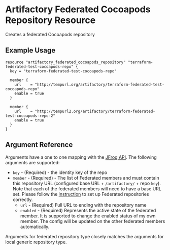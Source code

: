 # Artifactory Federated Cocoapods Repository Resource

Creates a federated Cocoapods repository

## Example Usage

```hcl
resource "artifactory_federated_cocoapods_repository" "terraform-federated-test-cocoapods-repo" {
  key = "terraform-federated-test-cocoapods-repo"

  member {
    url    = "http://tempurl.org/artifactory/terraform-federated-test-cocoapods-repo"
    enable = true
  }

  member {
    url    = "http://tempurl2.org/artifactory/terraform-federated-test-cocoapods-repo-2"
    enable = true
  }
}
```

## Argument Reference

Arguments have a one to one mapping with the [JFrog API](https://www.jfrog.com/confluence/display/JFROG/Repository+Configuration+JSON#RepositoryConfigurationJSON-FederatedRepository). The following arguments are supported:

* `key` - (Required) - the identity key of the repo
* `member` - (Required) - The list of Federated members and must contain this repository URL (configured base URL + `/artifactory/` + repo `key`). Note that each of the federated members will need to have a base URL set. Please follow the [instruction](https://www.jfrog.com/confluence/display/JFROG/Working+with+Federated+Repositories#WorkingwithFederatedRepositories-SettingUpaFederatedRepository) to set up Federated repositories correctly.
    * `url` - (Required) Full URL to ending with the repository name
    * `enabled` - (Required) Represents the active state of the federated member. It is supported to change the enabled status of my own member. The config will be updated on the other federated members automatically.

Arguments for federated repository type closely matches the arguments for local generic repository type.
